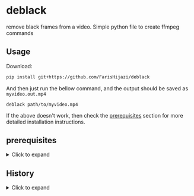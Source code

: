 # deblack

remove black frames from a video. Simple python file to create ffmpeg commands

## Usage

Download:

```sh
pip install git+https://github.com/FarisHijazi/deblack
```

And then just run the bellow command, and the output should be saved as `myvideo.out.mp4`

```
deblack path/to/myvideo.mp4
```


If the above doesn't work, then check the [prerequisites](#prerequisites) section for more detailed installation instructions.

## prerequisites

<details>
  <summary>Click to expand</summary>

### Python3

You need to have python 3 installed in the command line

### FFmpeg

You need to have `ffmpeg` installed somehow, there are many ways to download it, one way is to download the binary (.exe) and put it in the same directory (make sure it's called ffmpeg.exe)
https://ffmpeg.org/download.html


```sh
# windows (run this in powershell)
Set-ExecutionPolicy Bypass -Scope Process -Force; [System.Net.ServicePointManager]::SecurityProtocol = [System.Net.ServicePointManager]::SecurityProtocol -bor 3072; iex ((New-Object System.Net.WebClient).DownloadString('https://community.chocolatey.org/install.ps1'))
choco install -y ffmpeg

# linux ubuntu
sudo apt install -y ffmpeg

# mac
brew install ffmpeg
```
</details>

## History

<details>
  <summary>Click to expand</summary>

This project originally started in as a Gist [here](https://gist.github.com/FarisHijazi/eff7a7979440faa84a63657e085ec504).

This is a combination from multiple solutions found in the bellow 2 links:
- https://video.stackexchange.com/a/16571/37220
- https://superuser.com/a/1498811/739491

helpful resources
- https://video.stackexchange.com/questions/16564/how-to-trim-out-black-frames-with-ffmpeg-on-windows#new-answer?newreg=d534934be5774bd1938b535cd76608cd
- https://github.com/kkroening/ffmpeg-python/issues/184#issuecomment-493847192

</details>


